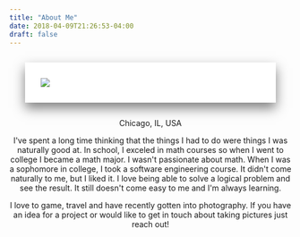 ```yaml
---
title: "About Me"
date: 2018-04-09T21:26:53-04:00
draft: false
---
```


<style>
    .content-shadow-container {
        background-color: #ffffff;
        box-shadow: 0px 10px 20px rgba(0,0,0,.5);
        padding: 2em;
        margin: 2em;
    }

    .content-description-container {
        text-align: center;
    }
</style>

<div class="content-shadow-container">
    <img src="https://imageshack.com/a/img923/3817/h3jndF.jpg"/>
</div>

<div class="content-description-container">
    <p>Chicago, IL, USA</p>
</div>

<div class="content-description-container">
    <p>I've spent a long time thinking that the things I had to do were things I was naturally good at. In school, I exceled in math courses so when I went to college I became a math major. I wasn't passionate about math. When I was a sophomore in college, I took a software engineering course. It didn't come naturally to me, but I liked it. I love being able to solve a logical problem and see the result. It still doesn't come easy to me and I'm always learning. </p>
    <p>I love to game, travel and have recently gotten into photography. If you have an idea for a project or would like to get in touch about taking pictures just reach out!</p>
</div>
